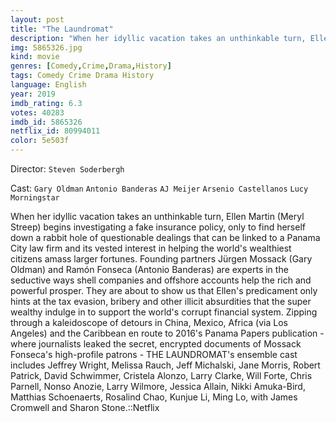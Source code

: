 ```yaml
---
layout: post
title: "The Laundromat"
description: "When her idyllic vacation takes an unthinkable turn, Ellen Martin (Meryl Streep) begins investigating a fake insurance policy, only to find herself down a rabbit hole of questionable dealings that can be linked to a Panama City law firm and its vested interest in helping the world's wealthiest citizens amass larger fortunes. Founding partners Jürgen Mossack (Gary Oldman) and Ramón Fonseca (Antonio Banderas) are experts in the seductive ways shell companies and offshore accounts help the rich and powerful prosper. They are about to show us that Ellen's predicame.."
img: 5865326.jpg
kind: movie
genres: [Comedy,Crime,Drama,History]
tags: Comedy Crime Drama History 
language: English
year: 2019
imdb_rating: 6.3
votes: 40283
imdb_id: 5865326
netflix_id: 80994011
color: 5e503f
---
```

Director: `Steven Soderbergh`  

Cast: `Gary Oldman` `Antonio Banderas` `AJ Meijer` `Arsenio Castellanos` `Lucy Morningstar` 

When her idyllic vacation takes an unthinkable turn, Ellen Martin (Meryl Streep) begins investigating a fake insurance policy, only to find herself down a rabbit hole of questionable dealings that can be linked to a Panama City law firm and its vested interest in helping the world's wealthiest citizens amass larger fortunes. Founding partners Jürgen Mossack (Gary Oldman) and Ramón Fonseca (Antonio Banderas) are experts in the seductive ways shell companies and offshore accounts help the rich and powerful prosper. They are about to show us that Ellen's predicament only hints at the tax evasion, bribery and other illicit absurdities that the super wealthy indulge in to support the world's corrupt financial system. Zipping through a kaleidoscope of detours in China, Mexico, Africa (via Los Angeles) and the Caribbean en route to 2016's Panama Papers publication - where journalists leaked the secret, encrypted documents of Mossack Fonseca's high-profile patrons - THE LAUNDROMAT's ensemble cast includes Jeffrey Wright, Melissa Rauch, Jeff Michalski, Jane Morris, Robert Patrick, David Schwimmer, Cristela Alonzo, Larry Clarke, Will Forte, Chris Parnell, Nonso Anozie, Larry Wilmore, Jessica Allain, Nikki Amuka-Bird, Matthias Schoenaerts, Rosalind Chao, Kunjue Li, Ming Lo, with James Cromwell and Sharon Stone.::Netflix